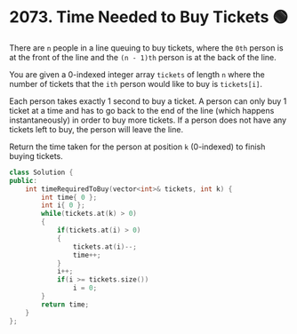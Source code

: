 # 2073. Time Needed to Buy Tickets 🟢

There are `n` people in a line queuing to buy tickets, where the `0th` person is at the front of the line and the `(n - 1)th` person is at the back of the line.

You are given a 0-indexed integer array `tickets` of length `n` where the number of tickets that the `ith` person would like to buy is `tickets[i]`.

Each person takes exactly 1 second to buy a ticket. A person can only buy 1 ticket at a time and has to go back to the end of the line (which happens instantaneously) in order to buy more tickets. If a person does not have any tickets left to buy, the person will leave the line.

Return the time taken for the person at position `k` (0-indexed) to finish buying tickets.

```cpp
class Solution {
public:
    int timeRequiredToBuy(vector<int>& tickets, int k) {
        int time{ 0 };
        int i{ 0 };
        while(tickets.at(k) > 0)
        {
            if(tickets.at(i) > 0)
            {
                tickets.at(i)--;
                time++;
            }
            i++;
            if(i >= tickets.size())
                i = 0;
        }
        return time;
    }
};
```